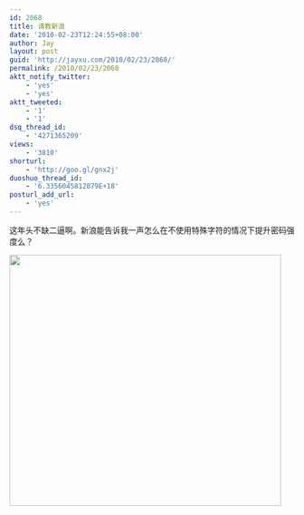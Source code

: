 ```yaml
---
id: 2068
title: 请教新浪
date: '2010-02-23T12:24:55+08:00'
author: Jay
layout: post
guid: 'http://jayxu.com/2010/02/23/2068/'
permalink: /2010/02/23/2068
aktt_notify_twitter:
    - 'yes'
    - 'yes'
aktt_tweeted:
    - '1'
    - '1'
dsq_thread_id:
    - '4271365209'
views:
    - '3810'
shorturl:
    - 'http://goo.gl/gnx2j'
duoshuo_thread_id:
    - '6.3356045812879E+18'
posturl_add_url:
    - 'yes'
---
```


这年头不缺二逼啊。新浪能告诉我一声怎么在不使用特殊字符的情况下提升密码强度么？

<a href="http://jayxu.com/log/wp-content/uploads/2010/02/screen-capture-2.png"><img class="alignnone size-medium wp-image-2072" title="screen-capture-2" src="http://jayxu.com/log/wp-content/uploads/2010/02/screen-capture-2.png" alt="" width="480" height="443" /></a>